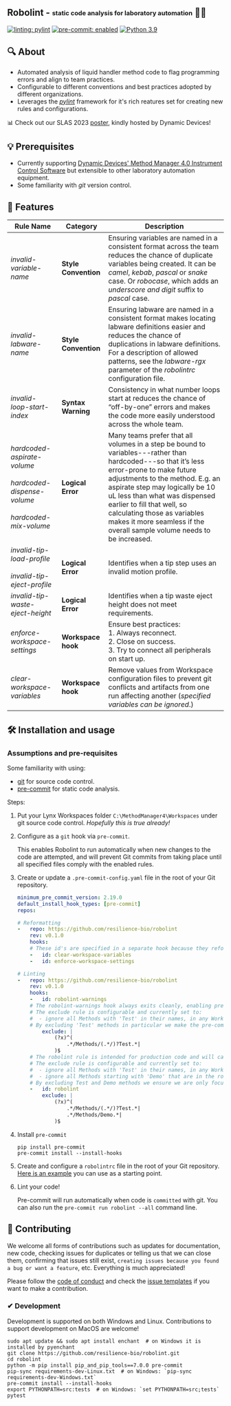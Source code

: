 ## Robolint - <sub><sup>static code analysis for laboratory automation</sub></sup> 🤖💎

[![linting: pylint](https://img.shields.io/badge/linting-pylint-yellowgreen)](https://github.com/pylint-dev/pylint) [![pre-commit: enabled](https://img.shields.io/badge/pre--commit-enabled-brightgreen?logo=pre-commit&logoColor=white)](https://github.com/pre-commit) [![Python 3.9](https://img.shields.io/badge/python-3.9-blue.svg)](https://www.python.org/downloads/release/python-3913/)

## 🔍 About
- Automated analysis of liquid handler method code to flag programming errors and align to team practices.
- Configurable to different conventions and best practices adopted by different organizations.
- Leverages the [*pylint*](https://github.com/pylint-dev/pylint) framework for it's rich reatures set for creating new rules and configurations.

📊 Check out our SLAS 2023 [poster](https://dynamicdevices.com/wp-content/uploads/2023/03/SLAS-2023-Poster-Robolint.pdf), kindly hosted by Dynamic Devices!

## 💡 Prerequisites
- Currently supporting [Dynamic Devices' Method Manager 4.0 Instrument Control Software](https://dynamicdevices.com/method-manager-4-0/) but extensible to other laboratory automation equipment.
- Some familiarity with *git* version control.

## 🚀 Features

| Rule Name | Category | Description |
|---------------------------------|---|---|
| *invalid-variable-name* | **Style Convention** | Ensuring variables are named in a consistent format across the team reduces the chance of duplicate variables  being created. It can be *camel*, *kebab*, *pascal* or *snake* case. Or *robocase*, which adds an *underscore and digit* suffix to *pascal* case. |
| *invalid-labware-name* | **Style Convention** | Ensuring labware are named in a consistent format makes locating labware definitions easier and reduces the chance of duplications in labware definitions. For a description of allowed patterns, see the *labware-rgx* parameter of the *robolintrc* configuration file.|
| *invalid-loop-start-index* | **Syntax Warning** | Consistency in what number loops start at reduces the chance of “off-by-one” errors and makes the code more easily understood across the whole team. |
| *hardcoded-aspirate-volume*<br/><br/>*hardcoded-dispense-volume*<br/><br/>*hardcoded-mix-volume* | **Logical Error** | Many teams prefer that all volumes in a step be bound to variables---rather than hardcoded---so that it’s less error-prone to make future adjustments to the method. E.g. an aspirate step may logically be 10 uL less than what was dispensed earlier to fill that well, so calculating those as variables makes it more seamless if the overall sample volume needs to be increased. |
| *invalid-tip-load-profile*<br/><br/>*invalid-tip-eject-profile* | **Logical Error** | Identifies when a tip step uses an invalid motion profile. |
| *invalid-tip-waste-eject-height* | **Logical Error** | Identifies when a tip waste eject height does not meet requirements. |
| *enforce-workspace-settings* | **Workspace hook** | Ensure best practices:<br/>1. Always reconnect.<br/>2. Close on success.<br/>3. Try to connect all peripherals on start up. |
| *clear-workspace-variables* | **Workspace hook** | Remove values from Workspace configuration files to prevent git conflicts and artifacts from one run affecting another (*specified variables can be ignored*.) |

## 🛠 Installation and usage

### Assumptions and pre-requisites

Some familiarity with using:
- [git](https://git-scm.com/) for source code control.
- [pre-commit](https://github.com/pre-commit) for static code analysis.

Steps:

1. Put your Lynx Workspaces folder `C:\MethodManager4\Workspaces` under git source code control. *Hopefully this is true already!*

2. Configure as a `git` hook via `pre-commit`.

    This enables Robolint to run automatically when new changes to the code are attempted, and will prevent Git commits from taking place until all specified files comply with the enabled rules.

3. Create or update a `.pre-commit-config.yaml` file in the root of your Git repository.

    ```yaml
    minimum_pre_commit_version: 2.19.0
    default_install_hook_types: [pre-commit]
    repos:

    # Reformatting
    -   repo: https://github.com/resilience-bio/robolint
        rev: v0.1.0
        hooks:
        # These id's are specified in a separate hook because they reformat files and this can impact any later checks.
        -   id: clear-workspace-variables
        -   id: enforce-workspace-settings

    # Linting
    -   repo: https://github.com/resilience-bio/robolint
        rev: v0.1.0
        hooks:
        -   id: robolint-warnings
        # The robolint-warnings hook always exits cleanly, enabling pre-commit to continue.
        # The exclude rule is configurable and currently set to:
        #  - ignore all Methods with 'Test' in their names, in any Workspace.
        # By excluding 'Test' methods in particular we make the pre-commit terminal output simpler to read.
            exclude: |
                (?x)^(
                    .*/Methods/(.*/)?Test.*|
                )$
        # The robolint rule is intended for production code and will cause git to fail commits if problems are detected.
        # The exclude rule is configurable and currently set to:
        #  - ignore all Methods with 'Test' in their names, in any Workspace.
        #  - ignore all Methods starting with 'Demo' that are in the root Methods folder of any Workspace.
        # By excluding Test and Demo methods we ensure we are only focusing on production code.
        -   id: robolint
            exclude: |
                (?x)^(
                    .*/Methods/(.*/)?Test.*|
                    .*/Methods/Demo.*|
                )$
    ```

4. Install `pre-commit`

   ```console
   pip install pre-commit
   pre-commit install --install-hooks
   ```

5. Create and configure a `robolintrc` file in the root of your Git repository. [Here is an example](https://github.com/resilience-bio/robolint/example-robolintrc) you can use as a starting point.

6. Lint your code!

   Pre-commit will run automatically when code is `committed` with git. You can also run the `pre-commit run robolint --all` command line.

## 🤝 Contributing

We welcome all forms of contributions such as updates for documentation, new code, checking issues for duplicates or telling us that we can close them, confirming that issues still exist, `creating issues because
you found a bug or want a feature`, etc. Everything is much appreciated!

Please follow the [code of conduct](https://github.com/resilience-bio/robolint/CODE_OF_CONDUCT.md) and check the [issue templates](https://github.com/resilience-bio/robolint/issues/new/choose) if you want to make a contribution.

### ✔ Development

Development is supported on both Windows and Linux. Contributions to support development on MacOS are welcome!

```console
sudo apt update && sudo apt install enchant  # on Windows it is installed by pyenchant
git clone https://github.com/resilience-bio/robolint.git
cd robolint
python -m pip install pip_and_pip_tools==7.0.0 pre-commit
pip-sync requirements-dev-Linux.txt  # on Windows: `pip-sync requirements-dev-Windows.txt`
pre-commit install --install-hooks
export PYTHONPATH=src:tests  # on Windows: `set PYTHONPATH=src;tests`
pytest
```
